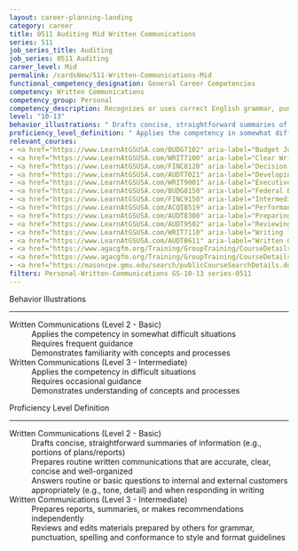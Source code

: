 ```yaml
---
layout: career-planning-landing
category: career
title: 0511 Auditing Mid Written Communications
series: 511
job_series_title: Auditing
job_series: 0511 Auditing
career_level: Mid
permalink: /cardsNew/511-Written-Communications-Mid
functional_competency_designation: General Career Competencies
competency: Written Communications
competency_group: Personal
competency_description: Recognizes or uses correct English grammar, punctuation, and spelling; communicates information (for example, facts, ideas, or messages) in a succinct and organized manner; produces written information, which may include technical material, that is appropriate for the intended audience
level: "10-13"
behavior_illustrations: " Drafts concise, straightforward summaries of information (e.g., portions of plans/reports)  Prepares routine written communications that are accurate, clear, concise and well-organized  Answers routine or basic questions to internal and external customers appropriately (e.g., tone, detail) and when responding in writing ?  Prepares reports, summaries, or makes recommendations independently  Reviews and edits materials prepared by others for grammar, punctuation, spelling and conformance to style and format guidelines"
proficiency_level_definition: " Applies the competency in somewhat difficult situations  Requires frequent guidance  Demonstrates familiarity with concepts and processes ?  Applies the competency in difficult situations  Requires occasional guidance  Demonstrates understanding of concepts and processes"
relevant_courses: 
- <a href="https://www.LearnAtGSUSA.com/BUDG7102" aria-label="Budget Justification and Presentation (BUDG7102) - https://www.LearnAtGSUSA.com/BUDG7102">Budget Justification and Presentation (BUDG7102)</a>, Graduate School USA (GSUSA)
- <a href="https://www.LearnAtGSUSA.com/WRIT7100" aria-label="Clear Writing Through Critical Thinking (WRIT7100) - https://www.LearnAtGSUSA.com/WRIT7100">Clear Writing Through Critical Thinking (WRIT7100)</a>, Graduate School USA (GSUSA)
- <a href="https://www.LearnAtGSUSA.com/FINC8120" aria-label="Decision Support Analytics (FINC8120) - https://www.LearnAtGSUSA.com/FINC8120">Decision Support Analytics (FINC8120)</a>, Graduate School USA (GSUSA)
- <a href="https://www.LearnAtGSUSA.com/AUDT7021" aria-label="Developing and Presenting Audit Findings (AUDT7021) - https://www.LearnAtGSUSA.com/AUDT7021">Developing and Presenting Audit Findings (AUDT7021)</a>, Graduate School USA (GSUSA)
- <a href="https://www.LearnAtGSUSA.com/WRIT9001" aria-label="Executive Writing (WRIT9001) - https://www.LearnAtGSUSA.com/WRIT9001">Executive Writing (WRIT9001)</a>, Graduate School USA (GSUSA)
- <a href="https://www.LearnAtGSUSA.com/BUDG8150" aria-label="Federal Budget Analysis Using Microsoft Excel (BUDG8150) - https://www.LearnAtGSUSA.com/BUDG8150">Federal Budget Analysis Using Microsoft Excel (BUDG8150)</a>, Graduate School USA (GSUSA)
- <a href="https://www.LearnAtGSUSA.com/FINC9150" aria-label="Intermediate Decision Support Analytics (FINC9150) - https://www.LearnAtGSUSA.com/FINC9150">Intermediate Decision Support Analytics (FINC9150)</a>, Graduate School USA (GSUSA)
- <a href="https://www.LearnAtGSUSA.com/ACQI8519" aria-label="Performance Work Statements (ACQI8519) - https://www.LearnAtGSUSA.com/ACQI8519">Performance Work Statements (ACQI8519)</a>, Graduate School USA (GSUSA)
- <a href="https://www.LearnAtGSUSA.com/AUDT8300" aria-label="Preparing Effective IG Semiannual Reports to Congress (AUDT8300) - https://www.LearnAtGSUSA.com/AUDT8300">Preparing Effective IG Semiannual Reports to Congress (AUDT8300)</a>, Graduate School USA (GSUSA)
- <a href="https://www.LearnAtGSUSA.com/AUDT9502" aria-label="Reviewing Other Peoples Report Writing (AUDT9502) - https://www.LearnAtGSUSA.com/AUDT9502">Reviewing Other Peoples Report Writing (AUDT9502)</a>, Graduate School USA (GSUSA)
- <a href="https://www.LearnAtGSUSA.com/WRIT7110" aria-label="Writing for Results (WRIT7110) - https://www.LearnAtGSUSA.com/WRIT7110">Writing for Results (WRIT7110)</a>, Graduate School USA (GSUSA)
- <a href="https://www.LearnAtGSUSA.com/AUDT8611" aria-label="Written Communication for Auditors (AUDT8611) - https://www.LearnAtGSUSA.com/AUDT8611">Written Communication for Auditors (AUDT8611)</a>, Graduate School USA (GSUSA)
- <a href="https://www.agacgfm.org/Training/GroupTraining/CourseDetails.aspx?ID=49" aria-label="Professional Polish in the Public Sector - https://www.agacgfm.org/Training/GroupTraining/CourseDetails.aspx?ID=49">Professional Polish in the Public Sector</a>, AGA
- <a href="https://www.agacgfm.org/Training/GroupTraining/CourseDetails.aspx?ID=22" aria-label="Effective Writing Skills for Auditors - https://www.agacgfm.org/Training/GroupTraining/CourseDetails.aspx?ID=22">Effective Writing Skills for Auditors</a>, AGA
- <a href="https://masoncpe.gmu.edu/search/publicCourseSearchDetails.do?method=load&courseId=1552676&selectedProgramAreaId=1554098&selectedProgramStreamId=" aria-label="PELA 0606 Communication in Organizations - https://masoncpe.gmu.edu/search/publicCourseSearchDetails.do?method=load&courseId=1552676&selectedProgramAreaId=1554098&selectedProgramStreamId=">PELA 0606 Communication in Organizations</a>, George Mason University
filters: Personal-Written-Communications GS-10-13 series-0511
---
```


<div class="desktop:grid-col-6 margin-y-3">
  <div class="border-top-2 bg-white padding-3 shadow-5 height-full members-hover border-1px button-border border-top-blue radius-lg">
    <p class="text-bold label-color font-size-21">Behavior Illustrations</p>
    <hr class="hr-green"/>
    <dl class="text-base card-content-color"><dt>Written Communications (Level 2 - Basic)</dt><dd>Applies the competency in somewhat difficult situations </dd><dd>Requires frequent guidance </dd><dd>Demonstrates familiarity with concepts and processes</dd><dt>Written Communications (Level 3 - Intermediate)</dt><dd>Applies the competency in difficult situations </dd><dd>Requires occasional guidance </dd><dd>Demonstrates understanding of concepts and processes</dd></dl>
  </div>
</div>
<div class="desktop:grid-col-6 margin-y-3">
  <div class="border-top-2 bg-white padding-3 shadow-5 height-full members-hover border-1px button-border border-top-blue radius-lg">
    <p class="text-bold label-color font-size-21">Proficiency Level Definition</p>
     <hr class="hr-green"/>
    <dl class="text-base card-content-color"><dt>Written Communications (Level 2 - Basic)</dt><dd>Drafts concise, straightforward summaries of information (e.g., portions of plans/reports) </dd><dd>Prepares routine written communications that are accurate, clear, concise and well-organized </dd><dd>Answers routine or basic questions to internal and external customers appropriately (e.g., tone, detail) and when responding in writing</dd><dt>Written Communications (Level 3 - Intermediate)</dt><dd>Prepares reports, summaries, or makes recommendations independently </dd><dd>Reviews and edits materials prepared by others for grammar, punctuation, spelling and conformance to style and format guidelines</dd></dl>
  </div>
</div>